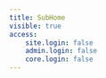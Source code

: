 ```yaml
---
title: SubHome
visible: true
access:
    site.login: false
    admin.login: false
    core.login: false
---
```



